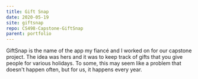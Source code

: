 ```yaml
---
title: Gift Snap
date: 2020-05-19
site: giftsnap
repo: CS498-Capstone-GiftSnap
parent: portfolio
---
```


GiftSnap is the name of the app my fiancé and I worked on for our capstone project. The idea was hers and it was to keep track of gifts that you give people for various holidays. To some, this may seem like a problem that doesn't happen often, but for us, it happens every year.
